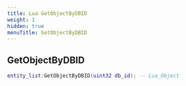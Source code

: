 ```yaml
---
title: Lua GetObjectByDBID
weight: 1
hidden: true
menuTitle: GetObjectByDBID
---
```

## GetObjectByDBID
```lua
entity_list:GetObjectByDBID(uint32 db_id); -- Lua_Object
```